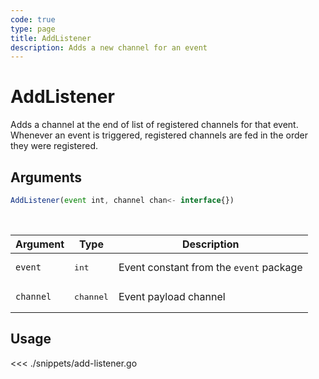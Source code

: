 ```yaml
---
code: true
type: page
title: AddListener
description: Adds a new channel for an event
---
```


# AddListener

Adds a channel at the end of list of registered channels for that event. 
Whenever an event is triggered, registered channels are fed in the order they were registered.

## Arguments

```js
AddListener(event int, channel chan<- interface{})
```

<br/>

| Argument   | Type     | Description      |
| ---------- | -------- | -------- |
| `event`    | <pre>int</pre> | Event constant from the `event` package |
| `channel` | <pre>channel</pre> | Event payload channel |

## Usage

<<< ./snippets/add-listener.go

